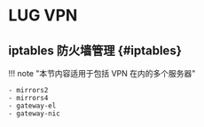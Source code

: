 # LUG VPN

## iptables 防火墙管理 {#iptables}

!!! note "本节内容适用于包括 VPN 在内的多个服务器"

    - mirrors2
    - mirrors4
    - gateway-el
    - gateway-nic
